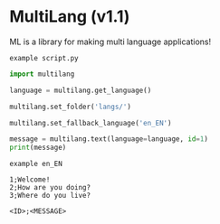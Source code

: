 # MultiLang (v1.1)

ML is a library for making multi language applications!

```example script.py```
```python
import multilang

language = multilang.get_language()

multilang.set_folder('langs/')

multilang.set_fallback_language('en_EN')

message = multilang.text(language=language, id=1)
print(message)
```

```example en_EN```

```text
1;Welcome!
2;How are you doing?
3;Where do you live?
```

```<ID>;<MESSAGE>```